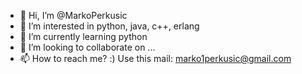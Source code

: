 - 👋 Hi, I’m @MarkoPerkusic
- 👀 I’m interested in python, java, c++, erlang
- 🌱 I’m currently learning python
- 💞️ I’m looking to collaborate on ...
- 📫 How to reach me? :) Use this mail: marko1perkusic@gmail.com

<!---
MarkoPerkusic/MarkoPerkusic is a ✨ special ✨ repository because its `README.md` (this file) appears on your GitHub profile.
You can click the Preview link to take a look at your changes.
--->
